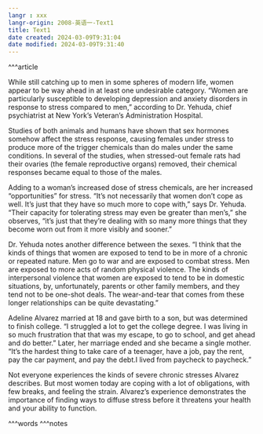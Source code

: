```yaml
---
langr : xxx
langr-origin: 2008-英语一-Text1
title: Text1
date created: 2024-03-09T9:31:04
date modified: 2024-03-09T9:31:40
---
```


^^^article

While still catching up to men in some spheres of modern life, women appear to be way ahead in at least one undesirable category. “Women are particularly susceptible to developing depression and anxiety disorders in response to stress compared to men,” according to Dr. Yehuda, chief psychiatrist at New York’s Veteran’s Administration Hospital.

Studies of both animals and humans have shown that sex hormones somehow affect the stress response, causing females under stress to produce more of the trigger chemicals than do males under the same conditions. In several of the studies, when stressed-out female rats had their ovaries (the female reproductive organs) removed, their chemical responses became equal to those of the males.

Adding to a woman’s increased dose of stress chemicals, are her increased “opportunities” for stress. “It’s not necessarily that women don’t cope as well. It’s just that they have so much more to cope with,” says Dr. Yehuda. “Their capacity for tolerating stress may even be greater than men’s,” she observes, “it’s just that they’re dealing with so many more things that they become worn out from it more visibly and sooner.”

Dr. Yehuda notes another difference between the sexes. “I think that the kinds of things that women are exposed to tend to be in more of a chronic or repeated nature. Men go to war and are exposed to combat stress. Men are exposed to more acts of random physical violence. The kinds of interpersonal violence that women are exposed to tend to be in domestic situations, by, unfortunately, parents or other family members, and they tend not to be one-shot deals. The wear-and-tear that comes from these longer relationships can be quite devastating.”

Adeline Alvarez married at 18 and gave birth to a son, but was determined to finish college. “I struggled a lot to get the college degree. I was living in so much frustration that that was my escape, to go to school, and get ahead and do better.” Later, her marriage ended and she became a single mother. “It’s the hardest thing to take care of a teenager, have a job, pay the rent, pay the car payment, and pay the debt.I lived from paycheck to paycheck.”

Not everyone experiences the kinds of severe chronic stresses Alvarez describes. But most women today are coping with a lot of obligations, with few breaks, and feeling the strain. Alvarez’s experience demonstrates the importance of finding ways to diffuse stress before it threatens your health and your ability to function.




^^^words
^^^notes
